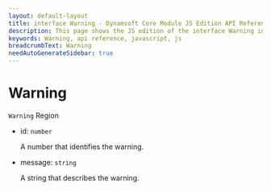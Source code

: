```yaml
---
layout: default-layout
title: interface Warning - Dynamsoft Core Module JS Edition API Reference
description: This page shows the JS edition of the interface Warning in Dynamsoft Core Module.
keywords: Warning, api reference, javascript, js
breadcrumbText: Warning
needAutoGenerateSidebar: true
---
```


# Warning

`Warning` Region

* id: `number`

  A number that identifies the warning.

* message: `string`

  A string that describes the warning.
